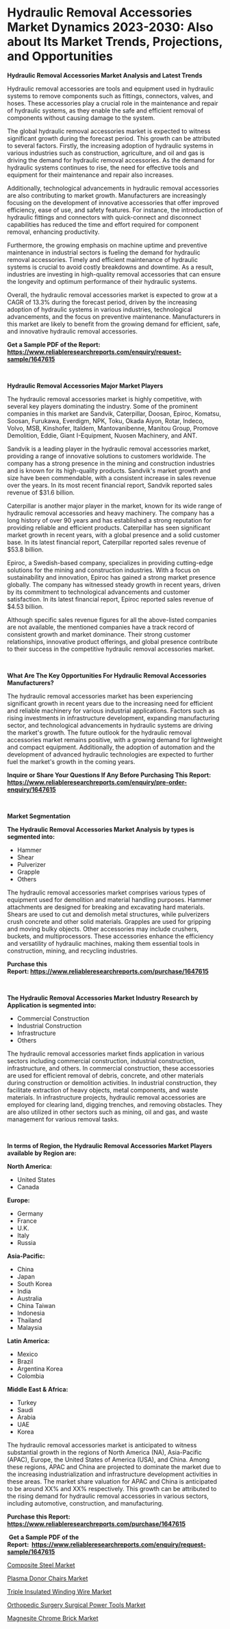 <p><h1>Hydraulic Removal Accessories Market Dynamics 2023-2030: Also about Its Market Trends, Projections, and Opportunities</h1></p><p><strong>Hydraulic Removal Accessories Market Analysis and Latest Trends</strong></p>
<p><p>Hydraulic removal accessories are tools and equipment used in hydraulic systems to remove components such as fittings, connectors, valves, and hoses. These accessories play a crucial role in the maintenance and repair of hydraulic systems, as they enable the safe and efficient removal of components without causing damage to the system.</p><p>The global hydraulic removal accessories market is expected to witness significant growth during the forecast period. This growth can be attributed to several factors. Firstly, the increasing adoption of hydraulic systems in various industries such as construction, agriculture, and oil and gas is driving the demand for hydraulic removal accessories. As the demand for hydraulic systems continues to rise, the need for effective tools and equipment for their maintenance and repair also increases.</p><p>Additionally, technological advancements in hydraulic removal accessories are also contributing to market growth. Manufacturers are increasingly focusing on the development of innovative accessories that offer improved efficiency, ease of use, and safety features. For instance, the introduction of hydraulic fittings and connectors with quick-connect and disconnect capabilities has reduced the time and effort required for component removal, enhancing productivity.</p><p>Furthermore, the growing emphasis on machine uptime and preventive maintenance in industrial sectors is fueling the demand for hydraulic removal accessories. Timely and efficient maintenance of hydraulic systems is crucial to avoid costly breakdowns and downtime. As a result, industries are investing in high-quality removal accessories that can ensure the longevity and optimum performance of their hydraulic systems.</p><p>Overall, the hydraulic removal accessories market is expected to grow at a CAGR of 13.3% during the forecast period, driven by the increasing adoption of hydraulic systems in various industries, technological advancements, and the focus on preventive maintenance. Manufacturers in this market are likely to benefit from the growing demand for efficient, safe, and innovative hydraulic removal accessories.</p></p>
<p><strong>Get a Sample PDF of the Report:&nbsp; <a href="https://www.reliableresearchreports.com/enquiry/request-sample/1647615">https://www.reliableresearchreports.com/enquiry/request-sample/1647615</a></strong></p>
<p>&nbsp;</p>
<p><strong>Hydraulic Removal Accessories Major Market Players</strong></p>
<p><p>The hydraulic removal accessories market is highly competitive, with several key players dominating the industry. Some of the prominent companies in this market are Sandvik, Caterpillar, Doosan, Epiroc, Komatsu, Soosan, Furukawa, Everdigm, NPK, Toku, Okada Aiyon, Rotar, Indeco, Volvo, MSB, Kinshofer, Italdem, Mantovanibenne, Manitou Group, Promove Demolition, Eddie, Giant I-Equipment, Nuosen Machinery, and ANT.</p><p>Sandvik is a leading player in the hydraulic removal accessories market, providing a range of innovative solutions to customers worldwide. The company has a strong presence in the mining and construction industries and is known for its high-quality products. Sandvik's market growth and size have been commendable, with a consistent increase in sales revenue over the years. In its most recent financial report, Sandvik reported sales revenue of $31.6 billion.</p><p>Caterpillar is another major player in the market, known for its wide range of hydraulic removal accessories and heavy machinery. The company has a long history of over 90 years and has established a strong reputation for providing reliable and efficient products. Caterpillar has seen significant market growth in recent years, with a global presence and a solid customer base. In its latest financial report, Caterpillar reported sales revenue of $53.8 billion.</p><p>Epiroc, a Swedish-based company, specializes in providing cutting-edge solutions for the mining and construction industries. With a focus on sustainability and innovation, Epiroc has gained a strong market presence globally. The company has witnessed steady growth in recent years, driven by its commitment to technological advancements and customer satisfaction. In its latest financial report, Epiroc reported sales revenue of $4.53 billion.</p><p>Although specific sales revenue figures for all the above-listed companies are not available, the mentioned companies have a track record of consistent growth and market dominance. Their strong customer relationships, innovative product offerings, and global presence contribute to their success in the competitive hydraulic removal accessories market.</p></p>
<p>&nbsp;</p>
<p><strong>What Are The Key Opportunities For Hydraulic Removal Accessories Manufacturers?</strong></p>
<p><p>The hydraulic removal accessories market has been experiencing significant growth in recent years due to the increasing need for efficient and reliable machinery for various industrial applications. Factors such as rising investments in infrastructure development, expanding manufacturing sector, and technological advancements in hydraulic systems are driving the market's growth. The future outlook for the hydraulic removal accessories market remains positive, with a growing demand for lightweight and compact equipment. Additionally, the adoption of automation and the development of advanced hydraulic technologies are expected to further fuel the market's growth in the coming years.</p></p>
<p><strong>Inquire or Share Your Questions If Any Before Purchasing This Report: <a href="https://www.reliableresearchreports.com/enquiry/pre-order-enquiry/1647615">https://www.reliableresearchreports.com/enquiry/pre-order-enquiry/1647615</a></strong></p>
<p>&nbsp;</p>
<p><strong>Market Segmentation</strong></p>
<p><strong>The Hydraulic Removal Accessories Market Analysis by types is segmented into:</strong></p>
<p><ul><li>Hammer</li><li>Shear</li><li>Pulverizer</li><li>Grapple</li><li>Others</li></ul></p>
<p><p>The hydraulic removal accessories market comprises various types of equipment used for demolition and material handling purposes. Hammer attachments are designed for breaking and excavating hard materials. Shears are used to cut and demolish metal structures, while pulverizers crush concrete and other solid materials. Grapples are used for gripping and moving bulky objects. Other accessories may include crushers, buckets, and multiprocessors. These accessories enhance the efficiency and versatility of hydraulic machines, making them essential tools in construction, mining, and recycling industries.</p></p>
<p><strong>Purchase this Report:&nbsp;<a href="https://www.reliableresearchreports.com/purchase/1647615">https://www.reliableresearchreports.com/purchase/1647615</a></strong></p>
<p>&nbsp;</p>
<p><strong>The Hydraulic Removal Accessories Market Industry Research by Application is segmented into:</strong></p>
<p><ul><li>Commercial Construction</li><li>Industrial Construction</li><li>Infrastructure</li><li>Others</li></ul></p>
<p><p>The hydraulic removal accessories market finds application in various sectors including commercial construction, industrial construction, infrastructure, and others. In commercial construction, these accessories are used for efficient removal of debris, concrete, and other materials during construction or demolition activities. In industrial construction, they facilitate extraction of heavy objects, metal components, and waste materials. In infrastructure projects, hydraulic removal accessories are employed for clearing land, digging trenches, and removing obstacles. They are also utilized in other sectors such as mining, oil and gas, and waste management for various removal tasks.</p></p>
<p>&nbsp;</p>
<p><strong>In terms of Region, the Hydraulic Removal Accessories Market Players available by Region are:</strong></p>
<p>
    <p> <strong> North America: </strong>
        <ul>
            <li>United States</li>
            <li>Canada</li>
        </ul>
        </p> 
    <p> <strong> Europe: </strong>
        <ul>
            <li>Germany</li>
            <li>France</li>
            <li>U.K.</li>
            <li>Italy</li>
            <li>Russia</li>
        </ul>
        </p> 
    <p> <strong> Asia-Pacific: </strong>
        <ul>
            <li>China</li>
            <li>Japan</li>
            <li>South Korea</li>
            <li>India</li>
            <li>Australia</li>
            <li>China Taiwan</li>
            <li>Indonesia</li>
            <li>Thailand</li>
            <li>Malaysia</li>
        </ul>
        </p> 
    <p> <strong> Latin America: </strong>
        <ul>
            <li>Mexico</li>
            <li>Brazil</li>
            <li>Argentina Korea</li>
            <li>Colombia</li>
        </ul>
        </p> 
    <p> <strong> Middle East & Africa: </strong>
        <ul>
            <li>Turkey</li>
            <li>Saudi</li>
            <li>Arabia</li>
            <li>UAE</li>
            <li>Korea</li>
        </ul>
    </p>
    </p>
<p><p>The hydraulic removal accessories market is anticipated to witness substantial growth in the regions of North America (NA), Asia-Pacific (APAC), Europe, the United States of America (USA), and China. Among these regions, APAC and China are projected to dominate the market due to the increasing industrialization and infrastructure development activities in these areas. The market share valuation for APAC and China is anticipated to be around XX% and XX% respectively. This growth can be attributed to the rising demand for hydraulic removal accessories in various sectors, including automotive, construction, and manufacturing.</p></p>
<p><strong>Purchase this Report: <a href="https://www.reliableresearchreports.com/purchase/1647615">https://www.reliableresearchreports.com/purchase/1647615</a></strong></p>
<p>&nbsp;<strong>Get a Sample PDF of the Report:&nbsp;&nbsp;<a href="https://www.reliableresearchreports.com/enquiry/request-sample/1647615">https://www.reliableresearchreports.com/enquiry/request-sample/1647615</a></strong></p>
<p><strong></strong></p>
<p><p><a href="https://medium.com/@wound.key.cure/composite-steel-market-outlook-industry-overview-and-forecast-2023-to-2030-719b0bca8ffd">Composite Steel Market</a></p><p><a href="https://github.com/JameTravis/Market-Research-Report-List-2/blob/main/plasma-donor-chairs-market.md">Plasma Donor Chairs Market</a></p><p><a href="https://medium.com/@clock.fund.arm/triple-insulated-winding-wire-market-share-evolution-and-market-growth-trends-2023-2030-50bdbea63393">Triple Insulated Winding Wire Market</a></p><p><a href="https://github.com/RichRobinson5/Market-Research-Report-List-2/blob/main/orthopedic-surgery-surgical-power-tools-market.md">Orthopedic Surgery Surgical Power Tools Market</a></p><p><a href="https://medium.com/@cite.teach.super/magnesite-chrome-brick-market-furnishes-information-on-market-share-market-trends-and-market-1d00db392df6">Magnesite Chrome Brick Market</a></p></p>